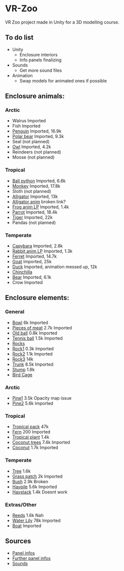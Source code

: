 # VR-Zoo
VR Zoo project made in Unity for a 3D modelling course. 

## To do list
- Unity
  - Enclosure interiors
  - Info panels finalizing
- Sounds
  - Get more sound files
- Animation
  - Swap models for animated ones if possible


## Enclosure animals:
### Arctic
- Walrus Imported
- Fish Imported
- [Penguin](https://sketchfab.com/3d-models/pinguino-rockhopper-c246565eb927410486c7cf27b138a2e2) Imported, 16.9k
- [Polar bear](https://sketchfab.com/3d-models/polar-bear-8c12dafa63ab470a8c2196a66052a0df) Imported, 9.3k
- Seal (not planned)
- [Owl](https://sketchfab.com/3d-models/buho-d355d074120a475db761490dae20ec6a) Imported, 4.2k 
- Reindeers (not planned)
- Moose (not planned)
### Tropical
- [Ball python](https://sketchfab.com/3d-models/ball-python-non-commercial-fixed-5b2b62125850484589d3f4c5aef3ba9b) Imported, 6.6k
- [Monkey](https://sketchfab.com/3d-models/realsitic-monkey-50e4b1da03494429b1265fc095f2c530) Imported, 17.8k
- Sloth (not planned)
- [Alligator](https://sketchfab.com/3d-models/alligator-1de18292eb6e433587e60becd942ef6b) Imported, 13k
- [Alligator anim](https://sketchfab.com/3d-models/alligator-animation-d80372b71bc74dd9af6a0865ccb9091f) broken link?
- [Frog anim LP](https://sketchfab.com/3d-models/frog-non-commercial-5d73c308c7b54ef6a1d1f0647a269c56) Imported, 1.4k
- [Parrot](https://sketchfab.com/3d-models/parrot-92e36afa506e492eabc12b6fd34c45c9) Imported, 18.4k
- [Tiger](https://sketchfab.com/3d-models/tiger-51ed5186afb04487ae6adb51f8ffd09b) Imported, 22k
- Pandas (not planned)
### Temperate
- [Capybara](https://sketchfab.com/3d-models/capybara-low-poly-2b9e0100da7245079fa3d54eedd81030) Imported, 2.8k
- [Rabbit anim LP](https://sketchfab.com/3d-models/rabbit-rigged-e7213589744d436b9d96e2dbb31198a5) Imported, 1.3k
- [Ferret](https://sketchfab.com/3d-models/ferret-a5c717c20b08461aa1d9ce462f3e019e) Imported, 14.7k
- [Goat](https://sketchfab.com/3d-models/goat-15692d6248564a19bf2514ce2344ce70) Imported, 25k
- [Duck](https://sketchfab.com/3d-models/duck-walk-free-415584bc3224484fba20a482592e2157) Imported, animation messed up, 12k
- [Chinchilla](https://sketchfab.com/3d-models/chinchilla-low-poly-f8104f9ddbdb47c9a49e8b8c2e2dcf70)
- [Bear](https://sketchfab.com/3d-models/bear-ce0d5eb86cf5459bb6bd20244cb44b27) Imported, 6.1k
- Crow Imported

## Enclosure elements:
### General
- [Bowl](https://sketchfab.com/3d-models/dog-bowl-3fc962f14b994f81a5924f9b100dcb2f) 6k Imported
- [Pieces of meat](https://sketchfab.com/3d-models/meat-raw-rib-game-ready-model-7239ceff0bbf4510afe08656553978e0) 2.7k Imported
- [Old ball](https://sketchfab.com/3d-models/tropical-plant-3ee280726f1f496e9b2377d43b4cbb2d) 0.8k Imported
- [Tennis ball](https://sketchfab.com/3d-models/tennis-ball-edc344dcc65440ea97b5eae84f1957a4) 1.5k Imported
- [Rocks](https://assetstore.unity.com/packages/3d/props/exterior/rock-and-boulders-2-6947)
- [Rock1](https://sketchfab.com/3d-models/a-simple-rock-bcfc084c997f4c019d404bb92dcc4d2c) 0.3k Imported
- [Rock2](https://sketchfab.com/3d-models/obj-nat-rock-01-62d63fd7d1dd416aac1496eb19c43cc0) 1.1k Imported
- [Rock3](https://sketchfab.com/3d-models/rock-b66d5b63deb447299ca3effa904bc789) 14k
- [Trunk](https://sketchfab.com/3d-models/withered-trunk-thin-b4f59b5387404747858680e79e2670d7) 8.5k Imported
- [Stump](https://sketchfab.com/3d-models/tree-stump-4e44ed693e17449485d5d6c56bd83676) 1.8k
- [Bird Cage](https://www.turbosquid.com/3d-models/horror-styled-birdcage-model-1147042)
### Arctic
- [Pine1](https://sketchfab.com/3d-models/stylized-pine-8a654cc7f8394416b8148f3de488453e) 3.5k Opacity map issue
- [Pine2](https://sketchfab.com/3d-models/pine-tree-d45218a3fab349e5b1de040f29e7b6f9) 5.6k Imported
### Tropical
- [Tropical pack](https://sketchfab.com/3d-models/tropical-plants-pack-m02p-2f093afb792742438f0f7ba7eaab90f0) 47k
- [Fern](https://sketchfab.com/3d-models/fern-bush-864be1101df6491e8f11549dec007f0a) 200 Imported
- [Tropical plant](https://sketchfab.com/3d-models/tropical-plant-3ee280726f1f496e9b2377d43b4cbb2d) 1.4k
- [Coconut trees](https://sketchfab.com/3d-models/coconut-palm-26e787f2ff2e4c0fb004c3b0210805a3) 7.4k Imported
- [Coconut](https://sketchfab.com/3d-models/coconut-b68fd365187f45cf843e316d2ea23260) 1.7k Imported
### Temperate
- [Tree](https://sketchfab.com/3d-models/realistic-tree-vol2-736ac8ccedcb41288d81adafae44f4ad) 1.6k
- [Grass patch](https://sketchfab.com/3d-models/grass-patches-7b65ce8bc0514c75b4243c5251cd5984) 2k Imported
- [Bush](https://sketchfab.com/3d-models/thyme-bush-f2c0533f2bd247b5adecf6854ae68fab) 2.9k Broken
- [Haypile](https://sketchfab.com/3d-models/pile-of-hay-or-straw-93eb7ffe871e460fb108493750bc83d8) 5.6k Imported
- [Haystack](https://sketchfab.com/3d-models/haystack-f9e0ae0859fa4e71a2d7dbe55810c1a8) 1.4k Doesnt work
### Extras/Other
- [Reeds](https://sketchfab.com/3d-models/reed-plants-pack-bc77ea5218e44f2dbc23b2a4aef0c898) 1.6k Nah
- [Water Lily](https://sketchfab.com/3d-models/water-lily-nymphaea-odorata-4c793ce129424a1aa8e05aef5838e269) 78k Imported
- [Boat](https://www.turbosquid.com/3d-models/3d-model-painted-wooden-boat-v3-1850170) Imported

## Sources
  - [Panel infos](https://kids.nationalgeographic.com/)
  - [Further panel infos](https://animalia.bio/)
  - [Sounds](https://pixabay.com/)
